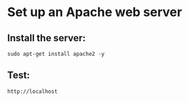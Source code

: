# Set up an Apache web server

## Install the server:

`sudo apt-get install apache2 -y`

## Test:

`http://localhost`


